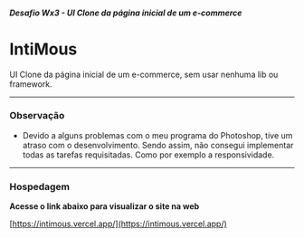 ##### Desafio Wx3 - UI Clone da página inicial de um e-commerce

# IntiMous

UI Clone da página inicial de um e-commerce, sem usar nenhuma lib ou framework. 

------------

### Observação

- Devido a alguns problemas com o meu programa do Photoshop, tive um atraso com o desenvolvimento. Sendo assim, não consegui implementar todas as tarefas requisitadas. Como por exemplo a responsividade.

------------

### Hospedagem

**Acesse o link abaixo para visualizar o site na web**

[https://intimous.vercel.app/](https://intimous.vercel.app/)
